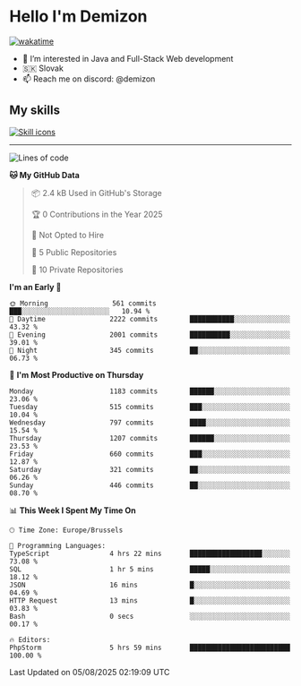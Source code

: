 # Hello I'm Demizon
[![wakatime](https://wakatime.com/badge/user/6ad1949f-d6d7-44f9-9eee-c35e54cc499b.svg)](https://wakatime.com/@6ad1949f-d6d7-44f9-9eee-c35e54cc499b)
- 👀 I’m interested in Java and Full-Stack Web development
- 🇸🇰 Slovak
- 📫 Reach me on discord: @demizon

## My skills
[![Skill icons](https://skillicons.dev/icons?i=java,js,ts,html,css,react,nextjs,tailwind,supabase,py,git,docker,linux,mysql,postgres,mongo&theme=dark)](https://github.com/Demizon3433)

---

<!--START_SECTION:waka-->
![Lines of code](https://img.shields.io/badge/From%20Hello%20World%20I%27ve%20Written-1.6%20million%20lines%20of%20code-blue)

**🐱 My GitHub Data** 

> 📦 2.4 kB Used in GitHub's Storage 
 > 
> 🏆 0 Contributions in the Year 2025
 > 
> 🚫 Not Opted to Hire
 > 
> 📜 5 Public Repositories 
 > 
> 🔑 10 Private Repositories 
 > 
**I'm an Early 🐤** 

```text
🌞 Morning                561 commits         ███░░░░░░░░░░░░░░░░░░░░░░   10.94 % 
🌆 Daytime                2222 commits        ███████████░░░░░░░░░░░░░░   43.32 % 
🌃 Evening                2001 commits        ██████████░░░░░░░░░░░░░░░   39.01 % 
🌙 Night                  345 commits         ██░░░░░░░░░░░░░░░░░░░░░░░   06.73 % 
```
📅 **I'm Most Productive on Thursday** 

```text
Monday                   1183 commits        ██████░░░░░░░░░░░░░░░░░░░   23.06 % 
Tuesday                  515 commits         ███░░░░░░░░░░░░░░░░░░░░░░   10.04 % 
Wednesday                797 commits         ████░░░░░░░░░░░░░░░░░░░░░   15.54 % 
Thursday                 1207 commits        ██████░░░░░░░░░░░░░░░░░░░   23.53 % 
Friday                   660 commits         ███░░░░░░░░░░░░░░░░░░░░░░   12.87 % 
Saturday                 321 commits         ██░░░░░░░░░░░░░░░░░░░░░░░   06.26 % 
Sunday                   446 commits         ██░░░░░░░░░░░░░░░░░░░░░░░   08.70 % 
```


📊 **This Week I Spent My Time On** 

```text
🕑︎ Time Zone: Europe/Brussels

💬 Programming Languages: 
TypeScript               4 hrs 22 mins       ██████████████████░░░░░░░   73.08 % 
SQL                      1 hr 5 mins         █████░░░░░░░░░░░░░░░░░░░░   18.12 % 
JSON                     16 mins             █░░░░░░░░░░░░░░░░░░░░░░░░   04.69 % 
HTTP Request             13 mins             █░░░░░░░░░░░░░░░░░░░░░░░░   03.83 % 
Bash                     0 secs              ░░░░░░░░░░░░░░░░░░░░░░░░░   00.17 % 

🔥 Editors: 
PhpStorm                 5 hrs 59 mins       █████████████████████████   100.00 % 
```


 Last Updated on 05/08/2025 02:19:09 UTC
<!--END_SECTION:waka-->
